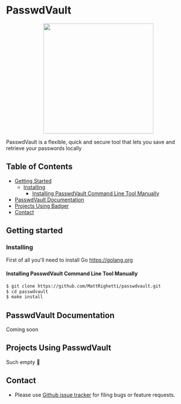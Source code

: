 # PasswdVault

<p align="center">
    <img src="https://www.flaticon.com/svg/static/icons/svg/3039/3039427.svg" height="300px">
</p>

PasswdVault is a flexible, quick and secure tool that lets you save and retrieve your passwords locally

## Table of Contents
  * [Getting Started](#getting-started)
    + [Installing](#installing)
      - [Installing PasswdVault Command Line Tool Manually](#installing-passwdvault-command-line-tool-manually)
  * [PasswdVault Documentation](#passwd-documentation)
  * [Projects Using Badger](#projects-using-passwdvault)
  * [Contact](#contact)

## Getting started
### Installing
First of all you'll need to install Go
https://golang.org

#### Installing PasswdVault Command Line Tool Manually
```sh
$ git clone https://github.com/MattRighetti/passwdvault.git
$ cd passwdvault
$ make install
```

## PasswdVault Documentation
Coming soon

## Projects Using PasswdVault
Such empty 🥲

## Contact
- Please use [Github issue tracker](https://github.com/MattRighetti/passwdvault/issues) for filing bugs or feature requests.
